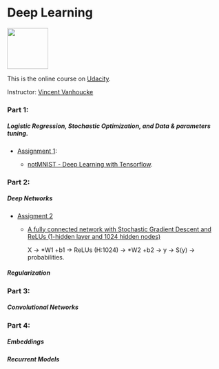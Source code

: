 # Deep Learning 
<img width="95" src="https://github.com/ttungl/Deep-Learning-Google/blob/master/Lesson1/googlelogo.png">

This is the online course on [Udacity](https://www.udacity.com/course/deep-learning--ud730).

Instructor: [Vincent Vanhoucke](https://research.google.com/pubs/VincentVanhoucke.html)

### Part 1: 
##### Logistic Regression, Stochastic Optimization, and Data & parameters tuning. 
* [Assignment 1](https://github.com/tensorflow/tensorflow/blob/master/tensorflow/examples/udacity/1_notmnist.ipynb):

  + [notMNIST - Deep Learning with Tensorflow](https://github.com/ttungl/Deep-Learning-by-Google/blob/master/Lesson1/DeepLearning_assignment_1.ipynb). 

### Part 2:
##### Deep Networks
* [Assigment 2](https://github.com/tensorflow/tensorflow/blob/master/tensorflow/examples/udacity/2_fullyconnected.ipynb)

  + [A fully connected network with Stochastic Gradient Descent and ReLUs (1-hidden layer and 1024 hidden nodes)](https://github.com/ttungl/Deep-Learning-Google/blob/master/Lesson1/2_fully_connected_network_using_SGD.ipynb)
     
     X -> *W1 +b1 -> ReLUs (H:1024) -> *W2 +b2 -> y -> S(y) -> probabilities. 
              
##### Regularization

### Part 3:
##### Convolutional Networks

### Part 4:
##### Embeddings 

##### Recurrent Models
